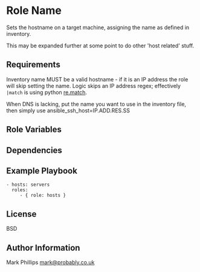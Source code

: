 Role Name
========

Sets the hostname on a target machine, assigning the name as defined in inventory.

This may be expanded further at some point to do other 'host related' stuff.

Requirements
------------

Inventory name MUST be a valid hostname - if it is an IP address the role will
skip setting the name. Logic skips an IP address regex; effectively `|match` is
using python [re.match](https://docs.python.org/2/library/re.html).

When DNS is lacking, put the name you want to use in the inventory file, then
simply use ansible_ssh_host=IP.ADD.RES.SS

Role Variables
--------------


Dependencies
------------


Example Playbook
-------------------------

    - hosts: servers
      roles:
         - { role: hosts }

License
-------

BSD

Author Information
------------------

Mark Phillips <mark@probably.co.uk>
